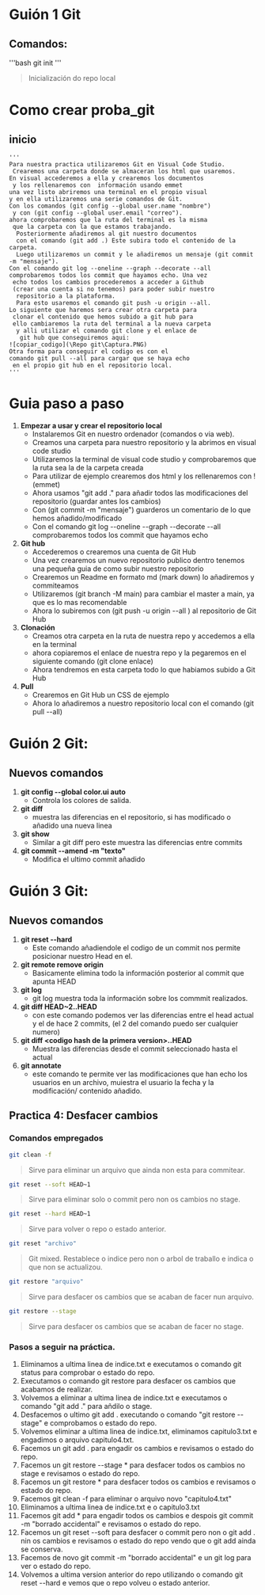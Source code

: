 # Guión 1 Git
## Comandos:
'''bash
git init
'''
>Inicialización do repo local
# Como crear proba_git 
## inicio
    '''
    Para nuestra practica utilizaremos Git en Visual Code Studio.
     Crearemos una carpeta donde se almaceran los html que usaremos.
    En visual accederemos a ella y crearemos los documentos
     y los rellenaremos con  información usando emmet
    una vez listo abriremos una terminal en el propio visual 
    y en ella utilizaremos una serie comandos de Git. 
    Con los comandos (git config --global user.name "nombre")
     y con (git config --global user.email "correo").
    ahora comprobaremos que la ruta del terminal es la misma
     que la carpeta con la que estamos trabajando.
      Posteriormente añadiremos al git nuestro documentos 
      con el comando (git add .) Este subira todo el contenido de la carpeta. 
      Luego utilizaremos un commit y le añadiremos un mensaje (git commit -m "mensaje").
    Con el comando git log --oneline --graph --decorate --all 
    comprobaremos todos los commit que hayamos echo. Una vez
     echo todos los cambios procederemos a acceder a Github 
     (crear una cuenta si no tenemos) para poder subir nuestro
      repositorio a la plataforma. 
      Para esto usaremos el comando git push -u origin --all.
    Lo siguiente que haremos sera crear otra carpeta para
     clonar el contenido que hemos subido a git hub para
     ello cambiaremos la ruta del terminal a la nueva carpeta
      y alli utilizar el comando git clone y el enlace de
       git hub que conseguiremos aqui:
    ![copiar_codigo](\Repo git\Captura.PNG)
    Otra forma para conseguir el codigo es con el 
    comando git pull --all para cargar que se haya echo
     en el propio git hub en el repositorio local.
    '''
# Guia paso a paso
 1. **Empezar a usar y crear el repositorio local**
    * Instalaremos Git en nuestro ordenador (comandos o via web).
    * Creamos una carpeta para nuestro repositorio y la abrimos en visual code studio
    * Utilizaremos la terminal de visual code studio y comprobaremos que la ruta sea la de la carpeta creada
    * Para utilizar de ejemplo crearemos dos html y los rellenaremos con ! (emmet)
    * Ahora usamos "git add ." para añadir todos las modificaciones del repositorio (guardar antes los cambios)
    * Con (git commit -m "mensaje") guarderos un comentario de lo que hemos añadido/modificado
    * Con el comando git log --oneline --graph --decorate --all comprobaremos todos los commit que hayamos echo
2. **Git hub** 
    * Accederemos o crearemos una cuenta de Git Hub
    * Una vez crearemos un nuevo repositorio publico dentro tenemos una pequeña guia de como subir nuestro repositorio
    * Crearemos un Readme en formato md (mark down) lo añadiremos y commiteamos
    * Utilizaremos (git branch -M main) para cambiar el master a main, ya que es lo mas recomendable
    * Ahora lo subiremos con (git push -u origin --all ) al repositorio de Git Hub
3. **Clonación**
    * Creamos otra carpeta en la ruta de nuestra repo y accedemos a ella en la terminal
    * ahora copiaremos el enlace de nuestra repo y la pegaremos en el siguiente comando (git clone enlace)
    * Ahora tendremos en esta carpeta todo lo que habiamos subido a Git Hub
4. **Pull**
    * Crearemos en Git Hub un CSS de ejemplo
    * Ahora lo añadiremos a nuestro repositorio local con el comando (git pull --all)

# Guión 2 Git:
## Nuevos comandos
1. **git config --global color.ui auto**
    * Controla los colores de salida.
2. **git diff**
    * muestra las diferencias en el repositorio, si has modificado o añadido una nueva linea
3. **git show**
    * Similar a git diff pero este muestra las diferencias entre commits
4. **git commit --amend -m "texto"**
    * Modifica el ultimo commit añadido
# Guión 3 Git:
## Nuevos comandos
1. **git reset --hard**
    * Este comando añadiendole el codigo de un commit nos permite posicionar nuestro Head en el.
2. **git remote remove origin** 
    * Basicamente elimina todo la información posterior al commit que apunta HEAD
3. **git log**
    * git log muestra toda la información sobre los commmit realizados.
4. **git diff HEAD~2..HEAD**
    * con este comando podemos ver las diferencias entre el head actual y el de hace 2 commits, (el 2 del comando puedo ser cualquier numero)
5. **git diff &lt;codigo hash de la primera version>..HEAD**
    * Muestra las diferencias desde el commit seleccionado hasta el actual
6. **git annotate**
    * este comando te permite ver las modificaciones que han echo los usuarios en un archivo, muiestra el usuario la fecha y la modificación/ contenido añadido.

## Practica 4: Desfacer cambios

### Comandos empregados

``` bash 
git clean -f
```
> Sirve para eliminar un arquivo que ainda non esta para commitear.

``` bash 
git reset --soft HEAD~1
```
> Sirve para eliminar solo o commit pero non os cambios no stage.

``` bash 
git reset --hard HEAD~1
```
> Sirve para volver o repo o estado anterior.

```bash 
git reset "archivo"
```
> Git mixed. Restablece o indice pero non o arbol de traballo e indica o que non se actualizou.

``` bash 
git restore "arquivo"
```
> Sirve para desfacer os cambios que se acaban de facer nun arquivo.

``` bash
git restore --stage
```
> Sirve para desfacer os cambios que se acaban de facer no stage.


### Pasos a seguir na práctica.

1. Eliminamos a ultima linea de indice.txt e executamos o comando git status para comprobar o estado do repo.
2. Executamos o comando git restore para desfacer os cambios que acabamos de realizar. 
3. Volvemos a eliminar a ultima linea de indice.txt e executamos o comando "git add ." para añdilo o stage.
4. Desfacemos o ultimo git add . executando o comando "git restore --stage" e comprobamos o estado do repo.
5. Volvemos eliminar a ultima linea de indice.txt, eliminamos capitulo3.txt e engadimos o arquivo capitulo4.txt.
6. Facemos un git add . para engadir os cambios e revisamos o estado do repo.
7. Facemos un git restore --stage * para desfacer todos os cambios no stage e revisamos o estado do repo.
8. Facemos un git restore * para desfacer todos os cambios e revisamos o estado do repo.
9. Facemos git clean -f para eliminar o arquivo novo "capitulo4.txt" 
10. Eliminamos a ultima linea de indice.txt e o capitulo3.txt
11. Facemos git add * para engadir todos os cambios e despois git commit -m "borrado accidental" e revisamos o estado do repo.
12. Facemos un git reset --soft para desfacer o commit pero non o git add . nin os cambios e revisamos o estado do repo vendo que o git add ainda se conserva.
13. Facemos de novo git commit -m "borrado accidental" e un git log para ver o estado do repo.
14. Volvemos a ultima version anterior do repo utilizando o comando git reset --hard e vemos que o repo volveu o estado anterior.

